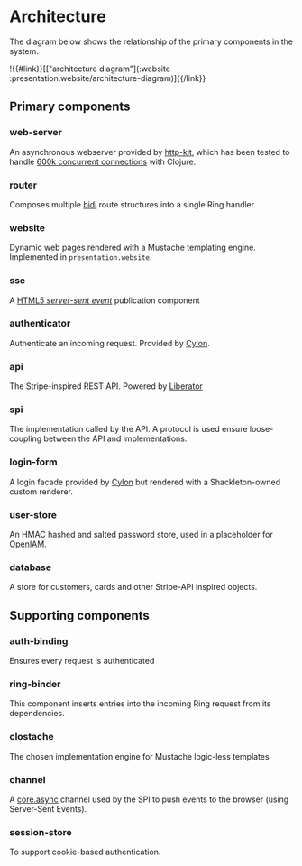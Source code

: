 # Architecture

The diagram below shows the relationship of the primary components in the system.

!{{#link}}[["architecture diagram"](:website :presentation.website/architecture-diagram)]{{/link}}

## Primary components

### web-server

An asynchronous webserver provided by [http-kit](http://http-kit.org/), which has been tested to handle [600k concurrent connections](http://http-kit.org/600k-concurrent-connection-http-kit.html) with Clojure.

### router

Composes multiple [bidi](https://github.com/juxt/bidi) route structures into a single Ring handler.

### website

Dynamic web pages rendered with a Mustache templating engine. Implemented in `presentation.website`.

### sse

A [HTML5 _server-sent event_](http://www.html5rocks.com/en/tutorials/eventsource/basics/) publication component

### authenticator

Authenticate an incoming request. Provided by [Cylon](https://github.com/juxt/cylon).

### api

The Stripe-inspired REST API. Powered by
[Liberator](http://clojure-liberator.github.io/liberator/)

### spi

The implementation called by the API. A protocol is used ensure loose-coupling between the API and implementations.

### login-form

A login facade provided by [Cylon](https://github.com/juxt/cylon) but rendered with a Shackleton-owned custom renderer.

### user-store

An HMAC hashed and salted password store, used in a placeholder for [OpenIAM](http://forgerock.com/products/open-identity-stack/openam/).

### database

A store for customers, cards and other Stripe-API inspired objects.

## Supporting components

### auth-binding

Ensures every request is authenticated

### ring-binder

This component inserts entries into the incoming Ring request from its dependencies.

### clostache

The chosen implementation engine for Mustache logic-less templates

### channel

A [core.async](http://clojure.com/blog/2013/06/28/clojure-core-async-channels.html) channel used by the SPI to push events to the browser (using Server-Sent Events).

### session-store

To support cookie-based authentication.

